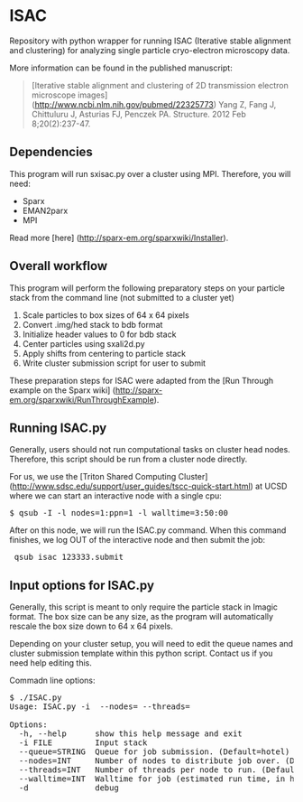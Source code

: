 # ISAC
Repository with python wrapper for running ISAC (Iterative stable alignment and clustering) for analyzing single particle cryo-electron microscopy data.

More information can be found in the published manuscript: 

>[Iterative stable alignment and clustering of 2D transmission electron microscope images] (http://www.ncbi.nlm.nih.gov/pubmed/22325773)
>Yang Z, Fang J, Chittuluru J, Asturias FJ, Penczek PA.
>Structure. 2012 Feb 8;20(2):237-47.

## Dependencies
This program will run sxisac.py over a cluster using MPI. Therefore, you will need: 

* Sparx
* EMAN2parx
* MPI

Read more [here] (http://sparx-em.org/sparxwiki/Installer).

## Overall workflow

This program will perform the following preparatory steps on your particle stack from the command line (not submitted to a cluster yet)

1. Scale particles to box sizes of 64 x 64 pixels
2. Convert .img/hed stack to bdb format
3. Initialize header values to 0 for bdb stack
4. Center particles using sxali2d.py
5. Apply shifts from centering to particle stack
6. Write cluster submission script for user to submit

These preparation steps for ISAC were adapted from the [Run Through example on the Sparx wiki] (http://sparx-em.org/sparxwiki/RunThroughExample). 

## Running ISAC.py

Generally, users should not run computational tasks on cluster head nodes. Therefore, this script should be run from a cluster node directly. 

For us, we use the [Triton Shared Computing Cluster] (http://www.sdsc.edu/support/user_guides/tscc-quick-start.html) at UCSD where we can start an interactive node with a single cpu: 

<pre>$ qsub -I -l nodes=1:ppn=1 -l walltime=3:50:00</pre>

After on this node, we will run the ISAC.py command. When this command finishes, we log OUT of the interactive node and then submit the job: 

<pre> qsub isac_123333.submit</pre>

## Input options for ISAC.py

Generally, this script is meant to only require the particle stack in Imagic format. The box size can be any size, as the program will automatically rescale the box size down to 64 x 64 pixels.

Depending on your cluster setup, you will need to edit the queue names and cluster submission template within this python script. Contact us if you need help editing this. 

Commadn line options:
<pre>$ ./ISAC.py 
Usage: ISAC.py -i <stack> --nodes=<nodes> --threads=<threads>

Options:
  -h, --help      show this help message and exit
  -i FILE         Input stack
  --queue=STRING  Queue for job submission. (Default=hotel)
  --nodes=INT     Number of nodes to distribute job over. (Default=20)
  --threads=INT   Number of threads per node to run. (Default=8)
  --walltime=INT  Walltime for job (estimated run time, in hours). (Default=6)
  -d              debug</pre>
